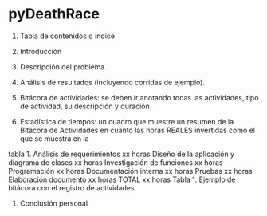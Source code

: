 # pyDeathRace

1. Tabla de contenidos o índice

2. Introducción

3. Descripción del problema.

4. Análisis de resultados (incluyendo corridas de ejemplo).

5. Bitácora de actividades: se deben ir anotando todas las actividades, tipo de
actividad, su descripción y duración.

6. Estadística de tiempos: un cuadro que muestre un resumen de la Bitácora de
Actividades en cuanto las horas REALES invertidas como el que se muestra en la

tabla 1.
Análisis de requerimientos xx horas
Diseño de la aplicación y diagrama de clases xx horas
Investigación de funciones xx horas
Programación xx horas
Documentación interna xx horas
Pruebas xx horas
Elaboración documento xx horas
TOTAL xx horas
Tabla 1. Ejemplo de bitácora con el registro de actividades
1. Conclusión personal 
